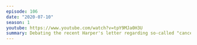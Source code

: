 ```yaml
---
episode: 106
date: "2020-07-10"
season: 1
youtube: https://www.youtube.com/watch?v=tpY9MJa0H3U
summary: Debating the recent Harper's letter regarding so-called "cancel culture"
---
```

